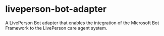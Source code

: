 # liveperson-bot-adapter
A LivePerson Bot adapter that enables the integration of the Microsoft Bot Framework to the LivePerson care agent system.
